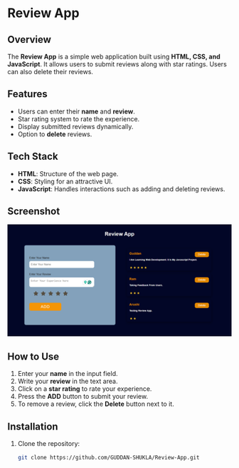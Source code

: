 # Review App

## Overview
The **Review App** is a simple web application built using **HTML, CSS, and JavaScript**. It allows users to submit reviews along with star ratings. Users can also delete their reviews.

## Features
- Users can enter their **name** and **review**.
- Star rating system to rate the experience.
- Display submitted reviews dynamically.
- Option to **delete** reviews.

## Tech Stack
- **HTML**: Structure of the web page.
- **CSS**: Styling for an attractive UI.
- **JavaScript**: Handles interactions such as adding and deleting reviews.

## Screenshot
![image alt](https://github.com/GUDDAN-SHUKLA/JavaScript_Projects/blob/9aab7bcabf2217e84a9c0b97cb12186d64c34eae/ReviewsApp/reviewApp.png)

## How to Use
1. Enter your **name** in the input field.
2. Write your **review** in the text area.
3. Click on a **star rating** to rate your experience.
4. Press the **ADD** button to submit your review.
5. To remove a review, click the **Delete** button next to it.

## Installation
1. Clone the repository:
   ```sh
   git clone https://github.com/GUDDAN-SHUKLA/Review-App.git

